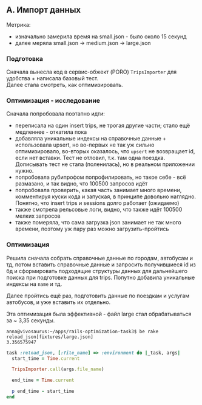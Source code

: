 ## A. Импорт данных

Метрика:
- изначально замерила время на small.json - было около 15 секунд
- далее меряла small.json -> medium.json -> large.json

### Подготовка

Сначала вынесла код в сервис-обжект (PORO) `TripsImporter` для удобства + написала базовый тест.  
Далее стала смотреть, как оптимизировать.

### Оптимизация - исследование

Сначала попробовала поэтапно идти:

- переписала на один insert trips, не трогая другие части; стало ещё медленнее - откатила пока
- добавляла уникальные индексы на справочные данные + использовала upsert, но во-первых не так уж сильно оптимизировало, во-вторых оказалось, что `upsert` не возвращает id, если нет вставки. Тест не отловил, т.к. там одна поездка. Дописывать тест не стала (поленилась), но в реальном приложении нужно.  
- попробовала рубипрофом попрофилировать, но такое себе - всё размазано, и так видно, что 100500 запросов идёт
- попробовала проверить, какая часть занимает много времени, комментируя куски кода и запуская, в принципе довольно наглядно. Понятно, что insert trips и sessions долго работает (ожидаемо)
- также смотрела рельсовые логи, видно, что также идёт 100500 мелких запросов
- также померяла, что сама загрузка json занимает не так много времени, поэтому уж пару раз можно загрузить-пройтись

### Оптимизация

Решила сначала собрать справочные данные по городам, автобусам и тд, потом вставить справочные данные и запросить получившиеся id из бд и сформировать подходящие структуры данных для дальнейшего поиска при подготовке данных для trips. Попутно добавила уникальные индексы на `name` и тд.

Далее пройтись ещё раз, подготовить данные по поездкам и услугам автобусов, и уже вставить их отдельно.

Эта оптимизация была эффективной - файл large стал обрабатываться за ~ 3,35 секунды.

```
anna@vivosaurus:~/apps/rails-optimization-task3$ be rake reload_json[fixtures/large.json]
3.356575947
```

```ruby
task :reload_json, [:file_name] => :environment do |_task, args|
  start_time = Time.current

  TripsImporter.call(args.file_name)

  end_time = Time.current

  p end_time - start_time
end
```